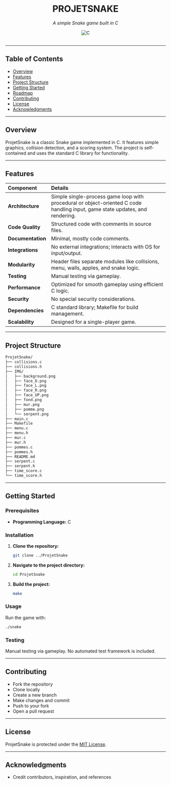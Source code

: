 <div id="top">

<!-- HEADER STYLE: CLASSIC -->

<div align="center">

# PROJETSNAKE

<em>A simple Snake game built in C</em>

<!-- BADGES -->

<img src="https://img.shields.io/badge/C-A8B9CC.svg?style=default&logo=C&logoColor=black" alt="C">

</div>
<br>

---

## Table of Contents

* [Overview](#overview)
* [Features](#features)
* [Project Structure](#project-structure)
* [Getting Started](#getting-started)
* [Roadmap](#roadmap)
* [Contributing](#contributing)
* [License](#license)
* [Acknowledgments](#acknowledgments)

---

## Overview

ProjetSnake is a classic Snake game implemented in C. It features simple graphics, collision detection, and a scoring system. The project is self-contained and uses the standard C library for functionality.

---

## Features

| Component         | Details                                                                                                                      |
| :---------------- | :--------------------------------------------------------------------------------------------------------------------------- |
| **Architecture**  | Simple single-process game loop with procedural or object-oriented C code handling input, game state updates, and rendering. |
| **Code Quality**  | Structured code with comments in source files.                                                                               |
| **Documentation** | Minimal, mostly code comments.                                                                                               |
| **Integrations**  | No external integrations; interacts with OS for input/output.                                                                |
| **Modularity**    | Header files separate modules like collisions, menu, walls, apples, and snake logic.                                         |
| **Testing**       | Manual testing via gameplay.                                                                                                 |
| **Performance**   | Optimized for smooth gameplay using efficient C logic.                                                                       |
| **Security**      | No special security considerations.                                                                                          |
| **Dependencies**  | C standard library; Makefile for build management.                                                                           |
| **Scalability**   | Designed for a single-player game.                                                                                           |

---

## Project Structure

```sh
ProjetSnake/
├── collisions.c
├── collisions.h
├── IMG/
│   ├── background.png
│   ├── face_D.png
│   ├── face_L.png
│   ├── face_R.png
│   ├── face_UP.png
│   ├── fond.png
│   ├── mur.png
│   ├── pomme.png
│   └── serpent.png
├── main.c
├── Makefile
├── menu.c
├── menu.h
├── mur.c
├── mur.h
├── pommes.c
├── pommes.h
├── README.md
├── serpent.c
├── serpent.h
├── time_score.c
└── time_score.h
```

---

## Getting Started

### Prerequisites

* **Programming Language:** C

### Installation

1. **Clone the repository:**

   ```sh
   git clone ../ProjetSnake
   ```

2. **Navigate to the project directory:**

   ```sh
   cd ProjetSnake
   ```

3. **Build the project:**

   ```sh
   make
   ```

### Usage

Run the game with:

```sh
./snake
```

### Testing

Manual testing via gameplay. No automated test framework is included.

---

## Contributing

* Fork the repository
* Clone locally
* Create a new branch
* Make changes and commit
* Push to your fork
* Open a pull request

---

## License

ProjetSnake is protected under the [MIT License](https://choosealicense.com/licenses/mit/).

---

## Acknowledgments

* Credit contributors, inspiration, and references

